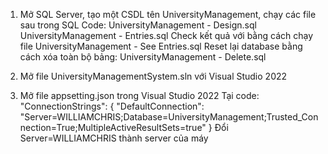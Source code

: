 1. Mở SQL Server, tạo một CSDL tên UniversityManagement, chạy các file sau trong SQL Code:
     UniversityManagement - Design.sql
     UniversityManagement - Entries.sql
     Check kết quả với bằng cách chạy file UniversityManagement - See Entries.sql
     Reset lại database bằng cách xóa toàn bộ bảng: UniversityManagement - Delete.sql

3. Mở file UniversityManagementSystem.sln với Visual Studio 2022

4. Mở file appsetting.json trong Visual Studio 2022
     Tại code: 
       "ConnectionStrings": {
        "DefaultConnection": "Server=WILLIAMCHRIS;Database=UniversityManagement;Trusted_Connection=True;MultipleActiveResultSets=true"
      }
     Đổi Server=WILLIAMCHRIS thành server của máy
